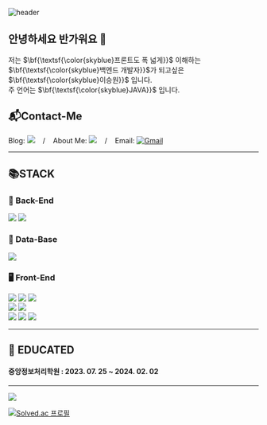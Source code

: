 ![header](https://capsule-render.vercel.app/api?type=waving&color=cfe2f3&height=250&textBg=true&text=%20%20LEESEUNGWON's%20%20GitHub%20😊%20%20&fontColor=ffffff&fontSize=40&animation=fadeIn&fontAlignY=35)

## 안녕하세요 반가워요 👋

저는  $\bf{\textsf{\color{skyblue}프론트도 폭 넓게}}$ 이해하는 $\bf{\textsf{\color{skyblue}백엔드 개발자}}$가 되고싶은 $\bf{\textsf{\color{skyblue}이승원}}$ 입니다. <br/>
주 언어는  $\bf{\textsf{\color{skyblue}JAVA}}$ 입니다.

## 📬Contact-Me
<div>
  Blog: <a href="https://seungwon2093.tistory.com/"> <img src="https://img.shields.io/badge/Blog-FF5722?style=flat&logo=blogger&logoColor=white"/></a>
  &nbsp;&nbsp; / &nbsp;&nbsp;
  About Me: <a href="https://icy-dish-0e6.notion.site/312d3dff7b474db3a6d9417f00c8c824?pvs=4"><img src ="https://img.shields.io/badge/notion-000000.svg?&style=flat&logo=notion&logoColor=ffffff"/></a>
  &nbsp;&nbsp; / &nbsp;&nbsp;
  Email: <a href="mailto:iseung2093@gmail.com" target="_blank"><img alt="Gmail" src ="https://img.shields.io/badge/Gmail-EA4335.svg?&style=flat&logo=Gmail&logoColor=ffffff"/></a>
</div>


---
## 📚STACK
### 👜 Back-End
<div>
  <img src="https://img.shields.io/badge/Java 17-139C5A?style=for-the-badge&logo=OpenJDK&logoColor=white"/>
  <img src="https://img.shields.io/badge/SpringBoot 3-6DB33F?style=for-the-badge&logo=SpringBoot&logoColor=white">
</div>

### 💾 Data-Base
<img src="https://img.shields.io/badge/MariaDB 10.11-003545?style=for-the-badge&logo=MariaDB&logoColor=white">

### 🖥️ Front-End
<div>
  <img src="https://img.shields.io/badge/HTML 5-E34F26?style=for-the-badge&logo=html5&logoColor=white"/>
  <img src="https://img.shields.io/badge/CSS 3-1572B6?style=for-the-badge&logo=css3&logoColor=white"/>
  <img src="https://img.shields.io/badge/javascript-F7DF1E?style=for-the-badge&logo=javascript&logoColor=white"/>
  </br>
  <img src="https://img.shields.io/badge/nodedotjs-339933?style=for-the-badge&logo=nodedotjs&logoColor=white"/>
  <img src="https://img.shields.io/badge/npm-CB3837?style=for-the-badge&logo=npm&logoColor=white"/>
  </br>
  <img src="https://img.shields.io/badge/react-61DAFB?style=for-the-badge&logo=React&logoColor=white"/>
  <img src="https://img.shields.io/badge/chakraui-319795?style=for-the-badge&logo=chakraui&logoColor=white"/>
  <img src="https://img.shields.io/badge/axios-5A29E4?style=for-the-badge&logo=axios&logoColor=white"/>
</div>

---

## 🏫 EDUCATED
#### 중앙정보처리학원 : 2023. 07. 25 ~ 2024. 02. 02

---
  
<img src="https://github-readme-stats.vercel.app/api/top-langs/?username=Garbi93&size_weight=0.15&count_weight=0.5&layout=donut&theme=vision-friendly-dark">

[![Solved.ac
프로필](http://mazassumnida.wtf/api/v2/generate_badge?boj=lswon2093)](https://solved.ac/lswon2093)
  



